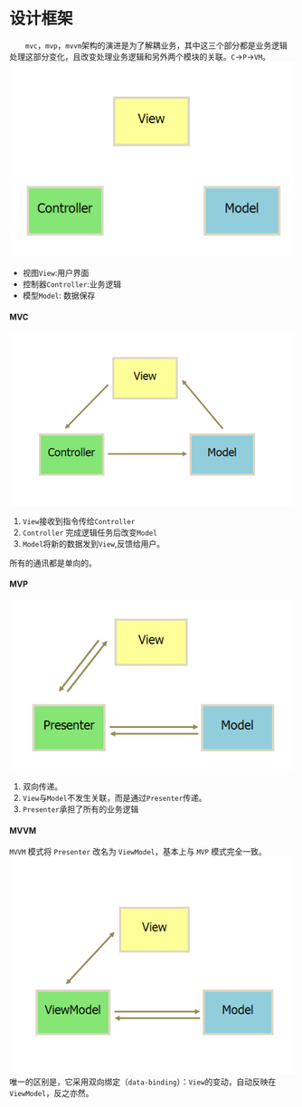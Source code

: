 # 设计框架
&emsp;&emsp;`mvc`，`mvp`，`mvvm`架构的演进是为了解耦业务，其中这三个部分都是业务逻辑处理这部分变化，且改变处理业务逻辑和另外两个模块的关联。`C`->`P`->`VM`。
![](https://raw.githubusercontent.com/sykent/blogimage/master/android/framework/fw_mvc.png)
* 视图`View`:用户界面
* 控制器`Controller`:业务逻辑
* 模型`Model`: 数据保存

#### MVC
![](https://raw.githubusercontent.com/sykent/blogimage/master/android/framework/fw_mvc1.png)
1. `View`接收到指令传给`Controller`
2. `Controller` 完成逻辑任务后改变`Model`
3. `Model`将新的数据发到`View`,反馈给用户。

所有的通讯都是单向的。
#### MVP
![](https://raw.githubusercontent.com/sykent/blogimage/master/android/framework/fw_mvp.png)
1. 双向传递。
2. `View`与`Model`不发生关联，而是通过`Presenter`传递。
3. `Presenter`承担了所有的业务逻辑
#### MVVM
`MVVM` 模式将 `Presenter` 改名为 `ViewModel`，基本上与 `MVP` 模式完全一致。
![](https://raw.githubusercontent.com/sykent/blogimage/master/android/framework/fw_mvvm1.png)
唯一的区别是，它采用双向绑定（`data-binding`）：`View`的变动，自动反映在 `ViewModel`，反之亦然。
